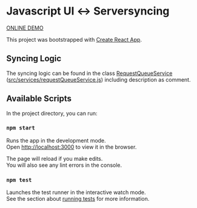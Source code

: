 # Javascript​ ​UI​ ​↔​ ​Server​ ​syncing

[ONLINE DEMO](https://reakaleek.github.io/js-ui-server-syncing/)

This project was bootstrapped with [Create React App](https://github.com/facebook/create-react-app).
## Syncing Logic
The syncing logic can be found in the class [RequestQueueService](src/services/requestQueueService.js) ([src/services/requestQueueService.js](src/services/requestQueueService.js))
including description as comment.
## Available Scripts

In the project directory, you can run:

### `npm start`

Runs the app in the development mode.<br>
Open [http://localhost:3000](http://localhost:3000) to view it in the browser.

The page will reload if you make edits.<br>
You will also see any lint errors in the console.

### `npm test`

Launches the test runner in the interactive watch mode.<br>
See the section about [running tests](https://facebook.github.io/create-react-app/docs/running-tests) for more information.
